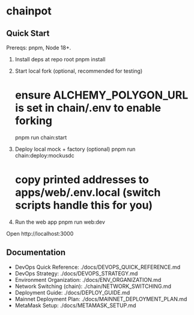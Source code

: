 # chainpot

## Quick Start

Prereqs: pnpm, Node 18+.

1) Install deps at repo root
	pnpm install

2) Start local fork (optional, recommended for testing)
	# ensure ALCHEMY_POLYGON_URL is set in chain/.env to enable forking
	pnpm run chain:start

3) Deploy local mock + factory (optional)
	pnpm run chain:deploy:mockusdc
	# copy printed addresses to apps/web/.env.local (switch scripts handle this for you)

4) Run the web app
	pnpm run web:dev

Open http://localhost:3000

## Documentation

- DevOps Quick Reference: ./docs/DEVOPS_QUICK_REFERENCE.md
- DevOps Strategy: ./docs/DEVOPS_STRATEGY.md
- Environment Organization: ./docs/ENV_ORGANIZATION.md
- Network Switching (chain): ./chain/NETWORK_SWITCHING.md
- Deployment Guide: ./docs/DEPLOY_GUIDE.md
- Mainnet Deployment Plan: ./docs/MAINNET_DEPLOYMENT_PLAN.md
- MetaMask Setup: ./docs/METAMASK_SETUP.md
